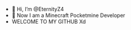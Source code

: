 - 👋 Hi, I’m @EternityZ4
- 💞️ Now I am a Minecraft Pocketmine Developer
- WELCOME TO MY GITHUB Xd

<!---
EternityZ4/EternityZ4 is a ✨ special ✨ repository because its `README.md` (this file) appears on your GitHub profile.
You can click the Preview link to take a look at your changes.
--->
